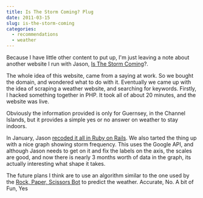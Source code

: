 ```yaml
---
title: Is The Storm Coming? Plug
date: 2011-03-15
slug: is-the-storm-coming
categories: 
  - recommendations
  - weather
---
```


Because I have little other content to put up, I'm just leaving a note about another website I run with Jason, [Is The Storm Coming](http://isthestormcoming.com)?.

The whole idea of this website, came from a saying at work. So we bought the domain, and wondered what to do with it. Eventually we came up with the idea of scraping a weather website, and searching for keywords. Firstly, I hacked something together in PHP. It took all of about 20 minutes, and the website was live.

Obviously the information provided is only for Guernsey, in the Channel Islands, but it provides a simple yes or no answer on weather to stay indoors.

In January, Jason [recoded it all in Ruby on Rails](http://deedoubleyou.net/2011/01/24/isthestormcoming-com-updated/). We also tarted the thing up with a nice graph showing storm frequency. This uses the Google API, and although Jason needs to get on it and fix the labels on the axis, the scales are good, and now there is nearly 3 months worth of data in the graph, its actually interesting what shape it takes.

The future plans I think are to use an algorithm similar to the one used by the [Rock, Paper, Scissors Bot](http://snappeh.com/blog/rock-paper-scissors-bot/) to predict the weather. Accurate, No. A bit of Fun, Yes
